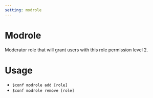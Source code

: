 ```yaml
---
setting: modrole
---
```


# Modrole

Moderator role that will grant users with this role permission level 2.

# Usage

- `$conf modrole add [role]`
- `$conf modrole remove [role]`
